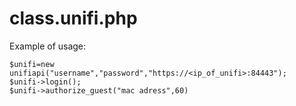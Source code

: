 # class.unifi.php

Example of usage:
```
$unifi=new unifiapi("username","password","https://<ip_of_unifi>:84443");
$unifi->login();
$unifi->authorize_guest("mac adress",60)
```
